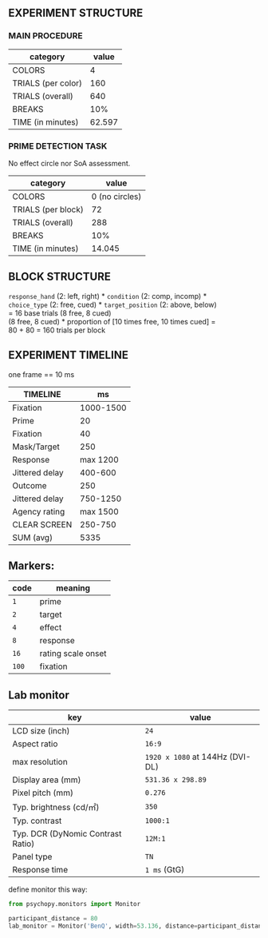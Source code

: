 ## EXPERIMENT STRUCTURE
### MAIN PROCEDURE
category | value
---|---
| COLORS  | 4  |
| TRIALS (per color)  | 160 |
| TRIALS (overall)  | 640 |
| BREAKS  | 10%  |
| TIME (in minutes) | 62.597  |

### PRIME DETECTION TASK
No effect circle nor SoA assessment.

category | value
---|---
| COLORS  | 0 (no circles) |
| TRIALS (per block)  | 72 |
| TRIALS (overall)  | 288 |
| BREAKS  | 10%  |
| TIME (in minutes) | 14.045  |

## BLOCK STRUCTURE
`response_hand` (2: left, right) * `condition` (2: comp, incomp) *  
`choice_type` (2: free, cued) * `target_position` (2: above, below)  
 = 16 base trials (8 free, 8 cued)  
(8 free, 8 cued) * proportion of [10 times free, 10 times cued] =  
80 + 80 = 160 trials per block  

## EXPERIMENT TIMELINE
one frame == 10 ms

| TIMELINE  | ms  |
|---|---|
|Fixation   | 1000-1500  |
| Prime  | 20  |
| Fixation  | 40  |
| Mask/Target  | 250  |
| Response  | max 1200  |
| Jittered delay  | 400-600  |
| Outcome  |  250 |
| Jittered delay  | 750-1250  |
| Agency rating  | max 1500  |
| CLEAR SCREEN  | 250-750  |
| SUM (avg)  | 5335|

## Markers:

code | meaning
---|---
 `1` | prime  
 `2` | target  
 `4` | effect  
 `8` | response  
 `16` | rating scale onset  
 `100` | fixation  

## Lab monitor

 key | value  
---|---
LCD size (inch) | `24`
Aspect ratio | `16:9`
max resolution | `1920 x 1080` at 144Hz (DVI-DL)
Display area (mm) | `531.36 x 298.89`
Pixel pitch (mm) | `0.276`
Typ. brightness (cd/㎡) | `350`
Typ. contrast | `1000:1`
Typ. DCR (DyNomic Contrast Ratio) | `12M:1`
Panel type | `TN`
Response time | `1 ms` (GtG)

define monitor this way:
```python
from psychopy.monitors import Monitor

participant_distance = 80
lab_monitor = Monitor('BenQ', width=53.136, distance=participant_distance)
```
